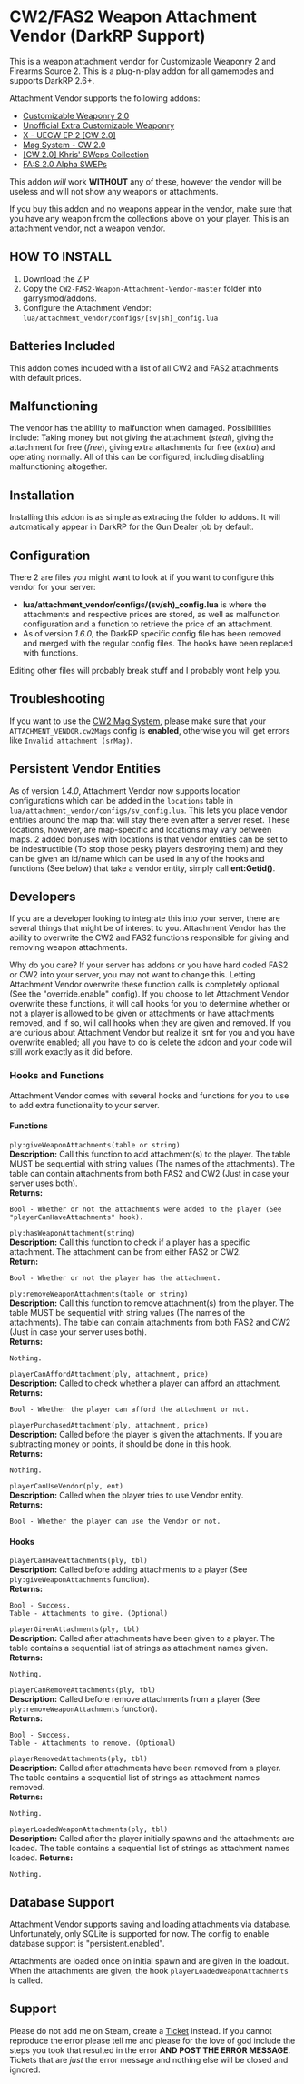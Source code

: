 # CW2/FAS2 Weapon Attachment Vendor (DarkRP Support)
This is a weapon attachment vendor for Customizable Weaponry 2 and Firearms Source 2. This is a plug-n-play addon for all gamemodes and supports DarkRP 2.6+.

Attachment Vendor supports the following addons:
+ [Customizable Weaponry 2.0](http://steamcommunity.com/sharedfiles/filedetails/?id=349050451)
+ [Unofficial Extra Customizable Weaponry](http://steamcommunity.com/workshop/filedetails/?id=359830105)
+ [X - UECW EP 2 [CW 2.0]](http://steamcommunity.com/sharedfiles/filedetails/?id=432651013)
+ [Mag System - CW 2.0](http://steamcommunity.com/sharedfiles/filedetails/?id=486217238)
+ [[CW 2.0] Khris' SWeps Collection](http://steamcommunity.com/workshop/filedetails/?id=654085316)
+ [FA:S 2.0 Alpha SWEPs](http://steamcommunity.com/sharedfiles/filedetails/?id=180507408)

This addon *will* work **WITHOUT** any of these, however the vendor will be useless and will not show any weapons or attachments.

If you buy this addon and no weapons appear in the vendor, make sure that you have any weapon from the collections above on your player. This is an attachment vendor, not a weapon vendor.

## HOW TO INSTALL
1. Download the ZIP
2. Copy the `CW2-FAS2-Weapon-Attachment-Vendor-master` folder into garrysmod/addons.
3. Configure the Attachment Vendor: `lua/attachment_vendor/configs/[sv|sh]_config.lua`

## Batteries Included
This addon comes included with a list of all CW2 and FAS2 attachments with default prices.

## Malfunctioning
The vendor has the ability to malfunction when damaged. Possibilities include: Taking money but not giving the attachment (*steal*), giving the attachment for free (*free*), giving extra attachments for free (*extra*) and operating normally. All of this can be configured, including disabling malfunctioning altogether.

## Installation
Installing this addon is as simple as extracing the folder to addons. It will automatically appear in DarkRP for the Gun Dealer job by default.

## Configuration
There 2 are files you might want to look at if you want to configure this vendor for your server:
* **lua/attachment_vendor/configs/(sv/sh)_config.lua** is where the attachments and respective prices are stored, as well as malfunction configuration and a function to retrieve the price of an attachment.
* As of version *1.6.0*, the DarkRP specific config file has been removed and merged with the regular config files. The hooks have been replaced with functions.

Editing other files will probably break stuff and I probably wont help you.

## Troubleshooting
If you want to use the [CW2 Mag System](http://steamcommunity.com/sharedfiles/filedetails/?id=486217238), please make sure that your `ATTACHMENT_VENDOR.cw2Mags` config is **enabled**, otherwise you will get errors like `Invalid attachment (srMag)`.

## Persistent Vendor Entities
As of version *1.4.0*, Attachment Vendor now supports location configurations which can be added in the `locations` table in `lua/attachment_vendor/configs/sv_config.lua`. This lets you place vendor entities around the map that will stay there even after a server reset. These locations, however, are map-specific and locations may vary between maps. 2 added bonuses with locations is that vendor entities can be set to be indestructible (To stop those pesky players destroying them) and they can be given an id/name which can be used in any of the hooks and functions (See below) that take a vendor entity, simply call **ent:Getid()**.

## Developers
If you are a developer looking to integrate this into your server, there are several things that might be of interest to you.
Attachment Vendor has the ability to overwrite the CW2 and FAS2 functions responsible for giving and removing weapon attachments.

Why do you care? If your server has addons or you have hard coded FAS2 or CW2 into your server, you may not want to change this. Letting Attachment Vendor overwrite these function calls is completely optional (See the "override.enable" config). If you choose to let Attachment Vendor overwrite these functions, it will call hooks for you to determine whether or not a player is allowed to be given or attachments or have attachments removed, and if so, will call hooks when they are given and removed. If you are curious about Attachment Vendor but realize it isnt for you and you have overwrite enabled; all you have to do is delete the addon and your code will still work exactly as it did before.

### Hooks and Functions
Attachment Vendor comes with several hooks and functions for you to use to add extra functionality to your server.

#### Functions
`ply:giveWeaponAttachments(table or string)`  
**Description:** Call this function to add attachment(s) to the player. The table MUST be sequential with string values (The names of the attachments). The table can contain attachments from both FAS2 and CW2 (Just in case your server uses both).  
**Returns:**
    
    Bool - Whether or not the attachments were added to the player (See "playerCanHaveAttachments" hook).

`ply:hasWeaponAttachment(string)`  
**Description:** Call this function to check if a player has a specific attachment. The attachment can be from either FAS2 or CW2.  
**Return:**

    Bool - Whether or not the player has the attachment.


`ply:removeWeaponAttachments(table or string)`  
**Description:** Call this function to remove attachment(s) from the player. The table MUST be sequential with string values (The names of the attachments). The table can contain attachments from both FAS2 and CW2 (Just in case your server uses both).  
**Returns:**

    Nothing.

`playerCanAffordAttachment(ply, attachment, price)`  
**Description:** Called to check whether a player can afford an attachment.  
**Returns:**
    
    Bool - Whether the player can afford the attachment or not.

`playerPurchasedAttachment(ply, attachment, price)`  
**Description:** Called before the player is given the attachments. If you are subtracting money or points, it should be done in this hook.  
**Returns:**
    
    Nothing.

`playerCanUseVendor(ply, ent)`  
**Description:** Called when the player tries to use Vendor entity.  
**Returns:**
    
    Bool - Whether the player can use the Vendor or not.


#### Hooks
`playerCanHaveAttachments(ply, tbl)`  
**Description:** Called before adding attachments to a player (See `ply:giveWeaponAttachments` function).  
**Returns:**
    
    Bool - Success.
    Table - Attachments to give. (Optional)

`playerGivenAttachments(ply, tbl)`  
**Description:** Called after attachments have been given to a player. The table contains a sequential list of strings as attachment names given.  
**Returns:**

    Nothing.

`playerCanRemoveAttachments(ply, tbl)`  
**Description:** Called before remove attachments from a player (See `ply:removeWeaponAttachments` function).  
**Returns:**
    
    Bool - Success.
    Table - Attachments to remove. (Optional)

`playerRemovedAttachments(ply, tbl)`  
**Description:** Called after attachments have been removed from a player. The table contains a sequential list of strings as attachment names removed.  
**Returns:**
    
    Nothing.

`playerLoadedWeaponAttachments(ply, tbl)`  
**Description:** Called after the player initially spawns and the attachments are loaded. The table contains a sequential list of strings as attachment names loaded.
**Returns:**
    
    Nothing.

## Database Support
Attachment Vendor supports saving and loading attachments via database. Unfortunately, only SQLite is supported for now.
The config to enable database support is "persistent.enabled".

Attachments are loaded once on initial spawn and are given in the loadout. When the attachments are given, the hook `playerLoadedWeaponAttachments` is called.
 
## Support
Please do not add me on Steam, create a [Ticket](https://github.com/GamerGambit/CW2-FAS2-Weapon-Attachment-Vendor/issues/new) instead. If you cannot reproduce the error please tell me and please for the love of god include the steps you took that resulted in the error **AND POST THE ERROR MESSAGE**. Tickets that are *just* the error message and nothing else will be closed and ignored.